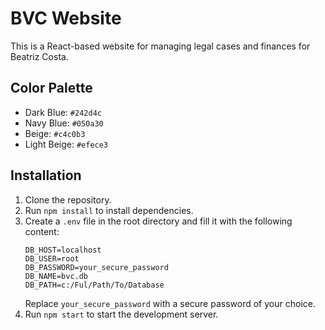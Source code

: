 # BVC Website

This is a React-based website for managing legal cases and finances for Beatriz Costa.

## Color Palette

- Dark Blue: `#242d4c`
- Navy Blue: `#050a30`
- Beige: `#c4c0b3`
- Light Beige: `#efece3`

## Installation

1. Clone the repository.
2. Run `npm install` to install dependencies.
3. Create a `.env` file in the root directory and fill it with the following content:
   ```
   DB_HOST=localhost
   DB_USER=root
   DB_PASSWORD=your_secure_password
   DB_NAME=bvc.db
   DB_PATH=c:/Ful/Path/To/Database
   ```
   Replace `your_secure_password` with a secure password of your choice.
4. Run `npm start` to start the development server.
